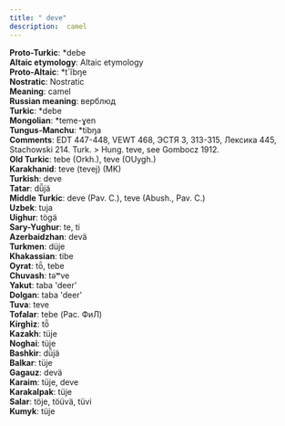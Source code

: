 ```yaml
---
title: " deve"
description:  camel
---
```


<strong>Proto-Turkic</strong>:  *debe<br>
<strong>Altaic etymology</strong>:  Altaic etymology<br>
<strong> Proto-Altaic</strong>:  *t`ĭbŋe<br>
<strong>Nostratic</strong>:  Nostratic<br>
<strong>Meaning</strong>:  camel<br>
<strong>Russian meaning</strong>:  верблюд<br>
<strong>Turkic</strong>:  *debe<br>
<strong>Mongolian</strong>:  *teme-ɣen<br>
<strong>Tungus-Manchu</strong>:  *tibŋa<br>
<strong>Comments</strong>:  EDT 447-448, VEWT 468, ЭСТЯ 3, 313-315, Лексика 445, Stachowski 214. Turk. > Hung. teve, see Gombocz 1912.<br>
<strong>Old Turkic</strong>:  tebe (Orkh.), teve (OUygh.)<br>
<strong>Karakhanid</strong>:  teve (tevej) (MK)<br>
<strong>Turkish</strong>:  deve<br>
<strong>Tatar</strong>:  dü̆jä<br>
<strong>Middle Turkic</strong>:  deve (Pav. C.), teve (Abush., Pav. C.)<br>
<strong>Uzbek</strong>:  tuja<br>
<strong>Uighur</strong>:  tögä<br>
<strong>Sary-Yughur</strong>:  te, ti<br>
<strong>Azerbaidzhan</strong>:  devä<br>
<strong>Turkmen</strong>:  düje<br>
<strong>Khakassian</strong>:  tibe<br>
<strong>Oyrat</strong>:  tȫ, tebe<br>
<strong>Chuvash</strong>:  tǝʷve<br>
<strong>Yakut</strong>:  taba 'deer'<br>
<strong>Dolgan</strong>:  taba 'deer'<br>
<strong>Tuva</strong>:  teve<br>
<strong>Tofalar</strong>:  tebe (Рас. ФиЛ)<br>
<strong>Kirghiz</strong>:  tȫ<br>
<strong>Kazakh</strong>:  tüje<br>
<strong>Noghai</strong>:  tüje<br>
<strong>Bashkir</strong>:  dü̆jä<br>
<strong>Balkar</strong>:  tüje<br>
<strong>Gagauz</strong>:  devä<br>
<strong>Karaim</strong>:  tüje, deve<br>
<strong>Karakalpak</strong>:  tüje<br>
<strong>Salar</strong>:  töje, töüvä, tüvi<br>
<strong>Kumyk</strong>:  tüje<br>


